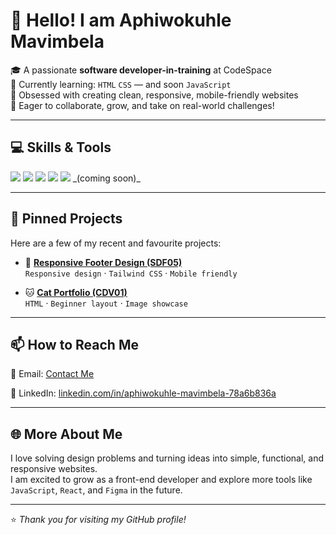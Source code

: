 # 👋 Hello! I am **Aphiwokuhle Mavimbela**

🎓 A passionate **software developer-in-training** at CodeSpace  
🌱 Currently learning: `HTML` `CSS` — and soon `JavaScript`  
🚀 Obsessed with creating clean, responsive, mobile-friendly websites  
💼 Eager to collaborate, grow, and take on real-world challenges!

---

## 💻 Skills & Tools

<img src="https://img.shields.io/badge/HTML5-E34F26?style=flat&logo=html5&logoColor=white" />  
<img src="https://img.shields.io/badge/CSS3-1572B6?style=flat&logo=css3&logoColor=white" />  
<img src="https://img.shields.io/badge/Git-F05032?style=flat&logo=git&logoColor=white" />  
<img src="https://img.shields.io/badge/GitHub-181717?style=flat&logo=github&logoColor=white" />  
<img src="https://img.shields.io/badge/JavaScript-F7DF1E?style=flat&logo=javascript&logoColor=black" /> _(coming soon)_

---

## 📌 Pinned Projects

Here are a few of my recent and favourite projects:

- 🔗 [**Responsive Footer Design (SDF05)**](https://github.com/Aphiwo-kuhle/Module_08_APHMAV25477_PTO2505_GroupA_Aphiwo-kuhle_SDF05.git)  
  `Responsive design` · `Tailwind CSS` · `Mobile friendly`

- 🐱 [**Cat Portfolio (CDV01)**](https://github.com/Aphiwo-kuhle/Module_06_APHMAV25477_PTO2505_GroupA_Aphiwo-kuhle_SDF03.git)  
  `HTML` · `Beginner layout` · `Image showcase`

---

## 📫 How to Reach Me
📧 Email: [Contact Me](mailto:aphiwokuhlem2223@gmail.com)
  
💼 LinkedIn: [linkedin.com/in/aphiwokuhle-mavimbela-78a6b836a](https://www.linkedin.com/in/aphiwokuhle-mavimbela-78a6b836a)

---

## 🌐 More About Me

I love solving design problems and turning ideas into simple, functional, and responsive websites.  
I am excited to grow as a front-end developer and explore more tools like `JavaScript`, `React`, and `Figma` in the future.

---

⭐️ _Thank you for visiting my GitHub profile!_
